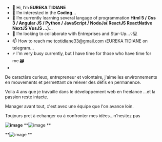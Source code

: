 - 👋 Hi, I’m **EUREKA TIDIANE**
- 👀 I’m interested in the **Coding**...
- 🌱 I’m currently learning several langage of programmation **Html 5 / Css 3  / Angular JS / Python / JavaScript / NodeJs( ReactJS ReactNative NextJS VusJS ...)**...
- 💞️ I’m looking to collaborate with Entreprises and Star-Up...💡💻
- 📫 How to reach me  tcotidiane33@gmail.com  📞EUREKA TIDIANE on telegram...
- ⚡ I'm very busy currently, but I have time for those who have time for me.🗃
- 
De caractère curieux, entrepreneur et volontaire, j'aime les environnements en mouvements et permettant de relever des défis en permanence.

Voila 4 ans que je travaille dans le développement web en freelance ...et la passion reste intacte.

Manager avant tout, c'est avec une équipe que l'on avance loin.

Toujours pret à echanger ou à confronter mes idées...n'hesitez pas
<!---
tcotidiane33/tcotidiane33 is a ✨ special ✨ repository because its `README.md` (this file) appears on your GitHub profile.
You can click the Preview link to take a look at your changes.
--->
**![image](https://user-images.githubusercontent.com/51900661/169071619-4f354d83-5697-4b98-83f4-402b5b1cee61.png)**
**![image](https://user-images.githubusercontent.com/51900661/169071750-a5d8f7ed-34fe-4882-addd-b0e3f9318a0c.png)
** 

**![image](https://user-images.githubusercontent.com/51900661/169071821-5eeda8b6-20b3-4dd4-92d1-8a89af425f49.png)
**
